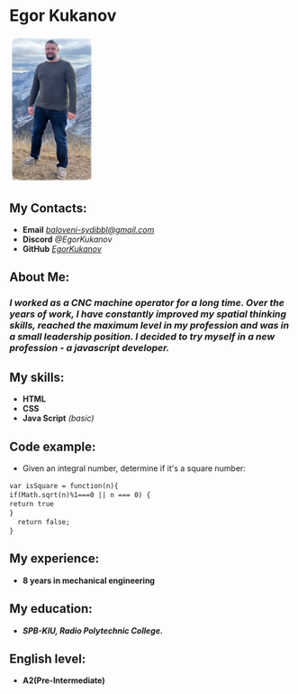 # Egor Kukanov

<img src="./photo.png" alt="me" width="150" />

## My Сontacts:

- **Email** *baloveni-sydibbl@gmail.com*
- **Discord** _@EgorKukanov_
- **GitHub** _[EgorKukanov](https://github.com/EgorKukanov)_

## About Me:

### _I worked as a CNC machine operator for a long time. Over the years of work, I have constantly improved my spatial thinking skills, reached the maximum level in my profession and was in a small leadership position. I decided to try myself in a new profession - a javascript developer._

## My skills:

- **HTML**
- **CSS**
- **Java Script** _(basic)_

## Code example:

- Given an integral number, determine if it's a square number:

```
var isSquare = function(n){
if(Math.sqrt(n)%1===0 || n === 0) {
return true
}
  return false;
}
```

## My experience:

- **8 years in mechanical engineering**

## My education:

- **_SPB-KIU, Radio Polytechnic College._**

## English level:

- **A2(Pre-Intermediate)**
